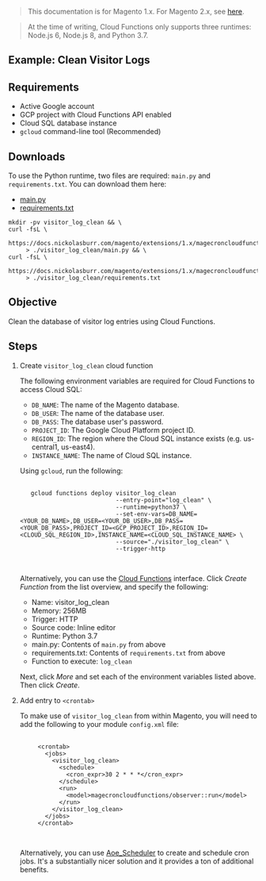 <blockquote class="important">This documentation is for Magento 1.x. For Magento 2.x, see <a href="https://docs.nickolasburr.com/magento/extensions/2.x/magecroncloudfunctions/latest/">here</a>.</blockquote>
<blockquote class="notice">At the time of writing, Cloud Functions only supports three runtimes: Node.js 6, Node.js 8, and Python 3.7.</blockquote>

## Example: Clean Visitor Logs

## Requirements

+ Active Google account
+ GCP project with Cloud Functions API enabled
+ Cloud SQL database instance
+ `gcloud` command-line tool (Recommended)

## Downloads

To use the Python runtime, two files are required: `main.py` and `requirements.txt`. You can download them here:

+ [main.py](https://docs.nickolasburr.com/magento/extensions/1.x/magecroncloudfunctions/latest/python/src/visitor_log_clean/main.py)
+ [requirements.txt](https://docs.nickolasburr.com/magento/extensions/1.x/magecroncloudfunctions/latest/python/src/visitor_log_clean/requirements.txt)

```
mkdir -pv visitor_log_clean && \
curl -fsL \
     https://docs.nickolasburr.com/magento/extensions/1.x/magecroncloudfunctions/latest/python/src/visitor_log_clean/main.py
     > ./visitor_log_clean/main.py && \
curl -fsL \
     https://docs.nickolasburr.com/magento/extensions/1.x/magecroncloudfunctions/latest/python/src/visitor_log_clean/requirements.txt
     > ./visitor_log_clean/requirements.txt
```

## Objective

Clean the database of visitor log entries using Cloud Functions.

## Steps

1. Create `visitor_log_clean` cloud function

    The following environment variables are required for Cloud Functions to access Cloud SQL:

    + `DB_NAME`: The name of the Magento database.
    + `DB_USER`: The name of the database user.
    + `DB_PASS`: The database user's password.
    + `PROJECT_ID`: The Google Cloud Platform project ID.
    + `REGION_ID`: The region where the Cloud SQL instance exists (e.g. us-central1, us-east4).
    + `INSTANCE_NAME`: The name of Cloud SQL instance.

    Using `gcloud`, run the following:

    <pre>
      <code>
      gcloud functions deploy visitor_log_clean
                              --entry-point="log_clean" \
                              --runtime=python37 \
                              --set-env-vars=DB_NAME=&lt;YOUR_DB_NAME&gt;,DB_USER=&lt;YOUR_DB_USER&gt;,DB_PASS=&lt;YOUR_DB_PASS&gt;,PROJECT_ID=&lt;GCP_PROJECT_ID&gt;,REGION_ID=&lt;CLOUD_SQL_REGION_ID&gt;,INSTANCE_NAME=&lt;CLOUD_SQL_INSTANCE_NAME&gt; \
                              --source="./visitor_log_clean" \
                              --trigger-http
      </code>
    </pre>

    Alternatively, you can use the [Cloud Functions](https://console.cloud.google.com/functions/list) interface. Click *Create Function*
    from the list overview, and specify the following:

    + Name: visitor\_log\_clean
    + Memory: 256MB
    + Trigger: HTTP
    + Source code: Inline editor
    + Runtime: Python 3.7
    + main.py: Contents of `main.py` from above
    + requirements.txt: Contents of `requirements.txt` from above
    + Function to execute: `log_clean`

    Next, click *More* and set each of the environment variables listed above. Then click *Create*.

2. Add entry to `<crontab>`

    To make use of `visitor_log_clean` from within Magento, you will need to add
    the following to your module `config.xml` file:

    <pre>
      <code>
        &lt;crontab&gt;
          &lt;jobs&gt;
            &lt;visitor_log_clean&gt;
              &lt;schedule&gt;
                &lt;cron_expr&gt;30 2 &#42; &#42; &#42;&lt;/cron_expr&gt;
              &lt;/schedule&gt;
              &lt;run&gt;
                &lt;model&gt;magecroncloudfunctions/observer::run&lt;/model&gt;
              &lt;/run&gt;
            &lt;/visitor_log_clean&gt;
          &lt;/jobs&gt;
        &lt;/crontab&gt;
      </code>
    </pre>

    Alternatively, you can use [Aoe_Scheduler](https://github.com/AOEpeople/Aoe_Scheduler) to create and schedule
    cron jobs. It's a substantially nicer solution and it provides a ton of additional benefits.
